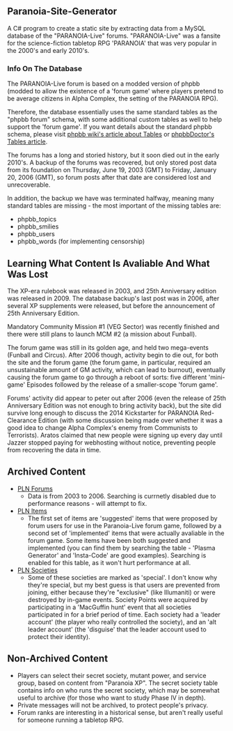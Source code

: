 ## Paranoia-Site-Generator

A C# program to create a static site by extracting data from a MySQL database of the "PARANOIA-Live" forums. "PARANOIA-Live" was a fansite for the science-fiction tabletop RPG 'PARANOIA' that was very popular in the 2000's and early 2010's.

### Info On The Database
The PARANOIA-Live forum is based on a modded version of phpbb (modded to allow the existence of a 'forum game' where players pretend to be average citizens in Alpha Complex, the setting of the PARANOIA RPG).

Therefore, the database essentially uses the same standard tables as the "phpbb forum" schema, with some additional custom tables as well to help support the 'forum game'. If you want details about the standard phpbb schema, please visit [phpbb wiki's article about Tables](https://wiki.phpbb.com/Tables) or [phpbbDoctor's Tables article](http://www.phpbbdoctor.com/doc_columns.php?id=21).

The forums has a long and storied history, but it soon died out in the early 2010's. A backup of the forums was recovered, but only stored post data from its foundation on Thursday, June 19, 2003 (GMT) to Friday, January 20, 2006 (GMT), so forum posts after that date are considered lost and unrecoverable.

In addition, the backup we have was terminated halfway, meaning many standard tables are missing - the most important of the missing tables are:

- phpbb_topics
- phpbb_smilies
- phpbb_users
- phpbb_words (for implementing censorship)

## Learning What Content Is Avaliable And What Was Lost
The XP-era rulebook was released in 2003, and 25th Anniversary edition was released in 2009. The database backup's last post was in 2006, after several XP supplements were released, but before the announcement of 25th Anniversary Edition.

Mandatory Community Mission #1 (VEG Sector) was recently finished and there were still plans to launch MCM #2 (a mission about Funball).

The forum game was still in its golden age, and held two mega-events (Funball and Circus). After 2006 though, activity begin to die out, for both the site and the forum game (the forum game, in particular, required an unsustainable amount of GM activity, which can lead to burnout), eventually causing the forum game to go through a reboot of sorts: five different 'mini-game' Episodes followed by the release of a smaller-scope 'forum game'.

Forums' activity did appear to peter out after 2006 (even the release of 25th Anniversary Edition was not enough to bring activity back), but the site did survive long enough to discuss the 2014 Kickstarter for PARANOIA Red-Clearance Edition (with some discussion being made over whether it was a good idea to change Alpha Complex's enemy from Communists to Terrorists). Aratos claimed that new people were signing up every day until Jazzer stopped paying for webhosting without notice, preventing people from recovering the data in time.

## Archived Content
- [PLN Forums](http://tra38.github.io/Paranoia-Site-Generator/index.html)
  - Data is from 2003 to 2006. Searching is currnetly disabled due to performance reasons - will attempt to fix.
- [PLN Items](https://tra38.github.io/Paranoia-Site-Generator/items.html)
   - The first set of items are 'suggested' items that were proposed by forum users for use in the Paranoia-Live forum game, followed by a second set of 'implemented' items that were actually avaliable in the forum game. Some items have been both suggested and implemented (you can find them by searching the table - 'Plasma Generator' and 'Insta-Code' are good examples). Searching is enabled for this table, as it won't hurt performance at all.
- [PLN Societies](https://tra38.github.io/Paranoia-Site-Generator/societies.html)
    - Some of these societies are marked as 'special'. I don't know why they're special, but my best guess is that users are prevented from joining, either because they're "exclusive" (like Illumaniti) or were destroyed by in-game events. Society Points were acquired by participating in a 'MacGuffin hunt' event that all societies participated in for a brief period of time. Each society had a 'leader account' (the player who really controlled the society), and an 'alt leader account' (the 'disguise' that the leader account used to protect their identity).

## Non-Archived Content
- Players can select their secret society, mutant power, and service group, based on content from "Paranoia XP". The secret society table contains info on who runs the secret society, which may be somewhat useful to archive (for those who want to study Phase IV in depth).
- Private messages will not be archived, to protect people's privacy.
- Forum ranks are interesting in a historical sense, but aren't really useful for someone running a tabletop RPG.